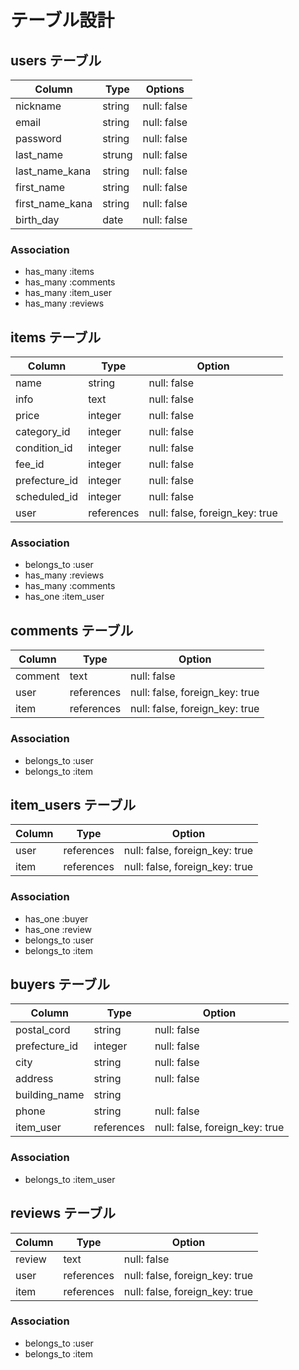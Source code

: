 # テーブル設計

## users テーブル

| Column          | Type   | Options     |
| --------------- | ------ | ----------- |
| nickname        | string | null: false |
| email           | string | null: false |
| password        | string | null: false |
| last_name       | strung | null: false |
| last_name_kana  | string | null: false |
| first_name      | string | null: false |
| first_name_kana | string | null: false |
| birth_day       | date   | null: false |

### Association
- has_many :items
- has_many :comments
- has_many :item_user
- has_many :reviews

## items テーブル

| Column        | Type       | Option                         |
| ------------- | ---------- | ------------------------------ |
| name          | string     | null: false                    |
| info          | text       | null: false                    |
| price         | integer    | null: false                    |
| category_id   | integer    | null: false                    |
| condition_id  | integer    | null: false                    |
| fee_id        | integer    | null: false                    |
| prefecture_id | integer    | null: false                    |
| scheduled_id  | integer    | null: false                    |
| user          | references | null: false, foreign_key: true |

### Association
- belongs_to :user
- has_many :reviews
- has_many :comments
- has_one :item_user

## comments テーブル

| Column  | Type       | Option                         |
| ------- | ---------- | ------------------------------ |
| comment | text       | null: false                    |
| user    | references | null: false, foreign_key: true |
| item    | references | null: false, foreign_key: true |

### Association
- belongs_to :user
- belongs_to :item

## item_users テーブル

| Column | Type       | Option                         |
| ------ | ---------- | ------------------------------ |
| user   | references | null: false, foreign_key: true |
| item   | references | null: false, foreign_key: true |

### Association
- has_one :buyer
- has_one :review
- belongs_to :user
- belongs_to :item

## buyers テーブル

| Column        | Type       | Option                         |
| ------------- | ---------- | ------------------------------ |
| postal_cord   | string     | null: false                    |
| prefecture_id | integer    | null: false                    |
| city          | string     | null: false                    |
| address       | string     | null: false                    |
| building_name | string     |                                |
| phone         | string     | null: false                    |
| item_user     | references | null: false, foreign_key: true |

### Association
- belongs_to :item_user

## reviews テーブル
| Column      | Type       | Option                         |
| ----------- | ---------- | ------------------------------ |
| review      | text       | null: false                    |
| user        | references | null: false, foreign_key: true |
| item        | references | null: false, foreign_key: true |

### Association
- belongs_to :user
- belongs_to :item